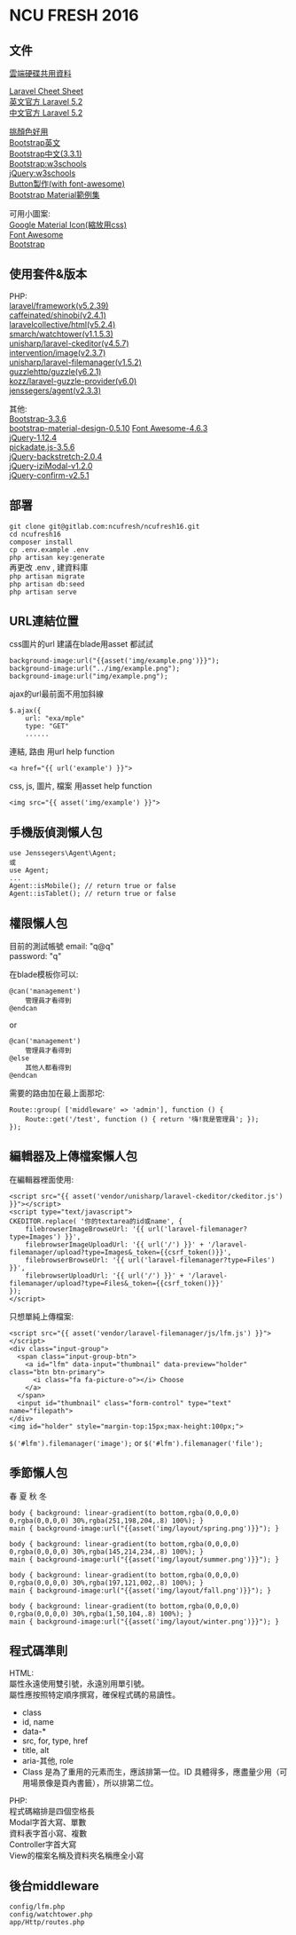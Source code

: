 # NCU FRESH 2016


## 文件

[雲端硬碟共用資料](https://drive.google.com/folderview?id=0B_ADZePg5JqlU0I3QmFGNk56aDA&usp=drive_web#grid)  

[Laravel Cheet Sheet](http://cheats.jesse-obrien.ca)  
[英文官方 Laravel 5.2](https://laravel.com/docs/5.2)  
[中文官方 Laravel 5.2](https://laravel.tw/docs/5.2)

[挑顏色好用](http://materializecss.com/color.html)  
[Bootstrap英文](http://getbootstrap.com)  
[Bootstrap中文(3.3.1)](https://kkbruce.tw/bs3/)  
[Bootstrap:w3schools](http://www.w3schools.com/bootstrap/default.asp)  
[jQuery:w3schools](http://www.w3schools.com/jquery/)  
[Button製作(with font-awesome)](http://www.plugolabs.com/twitter-bootstrap-button-generator-with-awesome-font/)  
[Bootstrap Material範例集](http://fezvrasta.github.io/bootstrap-material-design/bootstrap-elements.html)  

可用小圖案:  
[Google Material Icon(縮放用css)](https://design.google.com/icons/)  
[Font Awesome](http://fontawesome.io/icons/)  
[Bootstrap](http://getbootstrap.com/components/#glyphicons)  


## 使用套件&版本

PHP:  
[laravel/framework(v5.2.39)](https://laravel.com/docs/5.2)  
[caffeinated/shinobi(v2.4.1)](https://github.com/caffeinated/shinobi/wiki)  
[laravelcollective/html(v5.2.4)](https://laravelcollective.com/docs/5.2/html)  
[smarch/watchtower(v1.1.5.3)](https://github.com/SmarchSoftware/watchtower)  
[unisharp/laravel-ckeditor(v4.5.7)](https://github.com/UniSharp/laravel-ckeditor)  
[intervention/image(v2.3.7)](https://github.com/Intervention/image)  
[unisharp/laravel-filemanager(v1.5.2)](https://github.com/UniSharp/laravel-filemanager)  
[guzzlehttp/guzzle(v6.2.1)](https://github.com/guzzle/guzzle)  
[kozz/laravel-guzzle-provider(v6.0)](https://github.com/urakozz/laravel-guzzle)  
[jenssegers/agent(v2.3.3)](https://github.com/jenssegers/agent)

其他:  
[Bootstrap-3.3.6](http://getbootstrap.com)  
[bootstrap-material-design-0.5.10](https://github.com/FezVrasta/bootstrap-material-design)
[Font Awesome-4.6.3](http://fontawesome.io)  
[jQuery-1.12.4](http://api.jquery.com)  
[pickadate.js-3.5.6](http://amsul.ca/pickadate.js/date/)  
[jQuery-backstretch-2.0.4](https://github.com/srobbin/jquery-backstretch)  
[jQuery-iziModal-v1.2.0](http://izimodal.marcelodolce.com)  
[jQuery-confirm-v2.5.1](https://github.com/craftpip/jquery-confirm)


## 部署

`git clone git@gitlab.com:ncufresh/ncufresh16.git`  
`cd ncufresh16`  
`composer install`  
`cp .env.example .env`  
`php artisan key:generate`  
再更改 .env , 建資料庫  
`php artisan migrate`    
`php artisan db:seed`  
`php artisan serve`  


## URL連結位置

css圖片的url 建議在blade用asset 都試試  
```
background-image:url("{{asset('img/example.png')}}");
background-image:url("../img/example.png");
background-image:url("img/example.png");

```

ajax的url最前面不用加斜線  
```
$.ajax({
    url: "exa/mple"
    type: "GET"
    ......
```

連結, 路由 用url help function  
```
<a href="{{ url('example') }}">
```

css, js, 圖片, 檔案 用asset help function  
```
<img src="{{ asset('img/example') }}">
```


## 手機版偵測懶人包
```
use Jenssegers\Agent\Agent;
或
use Agent;
...
Agent::isMobile(); // return true or false
Agent::isTablet(); // return true or false
```


## 權限懶人包

目前的測試帳號
email: "q@q"  
password: "q"  

在blade模板你可以:  
```
@can('management')
    管理員才看得到
@endcan
```
or
```
@can('management')
    管理員才看得到
@else
    其他人都看得到
@endcan
```

需要的路由加在最上面那坨:  
```
Route::group( ['middleware' => 'admin'], function () {
    Route::get('/test', function () { return '嗨!我是管理員'; });
});
```


## 編輯器及上傳檔案懶人包

在編輯器裡面使用:  
```
<script src="{{ asset('vendor/unisharp/laravel-ckeditor/ckeditor.js') }}"></script>
<script type="text/javascript">
CKEDITOR.replace( '你的textarea的id或name', {
    filebrowserImageBrowseUrl: '{{ url('laravel-filemanager?type=Images') }}',
    filebrowserImageUploadUrl: '{{ url('/') }}' + '/laravel-filemanager/upload?type=Images&_token={{csrf_token()}}',
    filebrowserBrowseUrl: '{{ url('laravel-filemanager?type=Files') }}',
    filebrowserUploadUrl: '{{ url('/') }}' + '/laravel-filemanager/upload?type=Files&_token={{csrf_token()}}'
});
</script>
```
只想單純上傳檔案:  
```
<script src="{{ asset('vendor/laravel-filemanager/js/lfm.js') }}"></script>
<div class="input-group">
  <span class="input-group-btn">
    <a id="lfm" data-input="thumbnail" data-preview="holder" class="btn btn-primary">
      <i class="fa fa-picture-o"></i> Choose
    </a>
  </span>
  <input id="thumbnail" class="form-control" type="text" name="filepath">
</div>
<img id="holder" style="margin-top:15px;max-height:100px;">
```
`$('#lfm').filemanager('image');` or `$('#lfm').filemanager('file');`


## 季節懶人包
春 夏 秋 冬
```
body { background: linear-gradient(to bottom,rgba(0,0,0,0) 0,rgba(0,0,0,0) 30%,rgba(251,198,204,.8) 100%); }
main { background-image:url("{{asset('img/layout/spring.png')}}"); }

body { background: linear-gradient(to bottom,rgba(0,0,0,0) 0,rgba(0,0,0,0) 30%,rgba(145,214,234,.8) 100%); }
main { background-image:url("{{asset('img/layout/summer.png')}}"); }

body { background: linear-gradient(to bottom,rgba(0,0,0,0) 0,rgba(0,0,0,0) 30%,rgba(197,121,002,.8) 100%); }
main { background-image:url("{{asset('img/layout/fall.png')}}"); }

body { background: linear-gradient(to bottom,rgba(0,0,0,0) 0,rgba(0,0,0,0) 30%,rgba(1,50,104,.8) 100%); }
main { background-image:url("{{asset('img/layout/winter.png')}}"); }
```


## 程式碼準則
HTML:  
屬性永遠使用雙引號，永遠別用單引號。  
屬性應按照特定順序撰寫，確保程式碼的易讀性。
- class
- id, name
- data-*
- src, for, type, href
- title, alt
- aria-其他, role
- Class 是為了重用的元素而生，應該排第一位。ID 具體得多，應盡量少用（可用場景像是頁內書籤），所以排第二位。  

PHP:  
程式碼縮排是四個空格長  
Modal字首大寫、單數  
資料表字首小寫、複數  
Controller字首大寫  
View的檔案名稱及資料夾名稱應全小寫  


## 後台middleware
`config/lfm.php`  
`config/watchtower.php`  
`app/Http/routes.php`  

